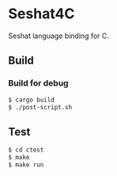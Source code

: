 Seshat4C
========

Seshat language binding for C.

Build
-----

### Build for debug

```sh
$ cargo build
$ ./post-script.sh
```

Test
----

```sh
$ cd ctest
$ make
$ make run
```

